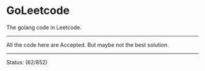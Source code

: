 # GoLeetcode
The golang code in Leetcode.

-----

All the code here are Accepted. But maybe not the best solution.

-----
Status: (62/852)
